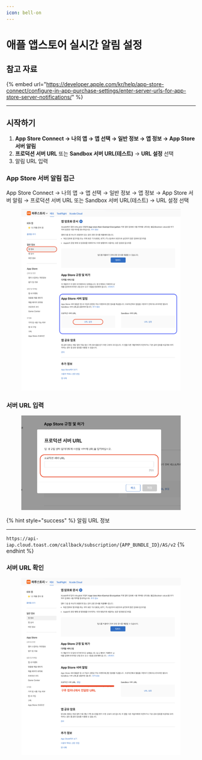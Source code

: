 ```yaml
---
icon: bell-on
---
```


# 애플 앱스토어 실시간 알림 설정

## 참고 자료

{% embed url="https://developer.apple.com/kr/help/app-store-connect/configure-in-app-purchase-settings/enter-server-urls-for-app-store-server-notifications/" %}

***

## 시작하기

1. **App Store Connect → 나의 앱 → 앱 선택 → 일반 정보 → 앱 정보 → App Store 서버 알림**
2. **프로덕션 서버 URL** 또는 **Sandbox 서버 URL(테스트)** → **URL 설정** 선택
3. 알림 URL 입력

### App Store 서버 알림 접근

App Store Connect → 나의 앱 → 앱 선택 → 일반 정보 → 앱 정보 → App Store 서버 알림 → 프로덕션 서버 URL 또는 Sandbox 서버 URL(테스트) → URL 설정 선택

<figure><img src="../../../.gitbook/assets/apple_realtime_01.png" alt=""><figcaption></figcaption></figure>

### 서버 URL 입력

<figure><img src="../../../.gitbook/assets/apple_realtime_02.png" alt=""><figcaption></figcaption></figure>

{% hint style="success" %}
알림 URL 정보

***

`https://api-iap.cloud.toast.com/callback/subscription/{APP_BUNDLE_ID}/AS/v2`
{% endhint %}

### 서버 URL 확인

<figure><img src="../../../.gitbook/assets/apple_realtime_03.png" alt=""><figcaption></figcaption></figure>
